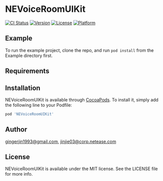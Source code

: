 # NEVoiceRoomUIKit

[![CI Status](https://img.shields.io/travis/gingerjin1993@gmail.com/NEVoiceRoomUIKit.svg?style=flat)](https://travis-ci.org/gingerjin1993@gmail.com/NEVoiceRoomUIKit)
[![Version](https://img.shields.io/cocoapods/v/NEVoiceRoomUIKit.svg?style=flat)](https://cocoapods.org/pods/NEVoiceRoomUIKit)
[![License](https://img.shields.io/cocoapods/l/NEVoiceRoomUIKit.svg?style=flat)](https://cocoapods.org/pods/NEVoiceRoomUIKit)
[![Platform](https://img.shields.io/cocoapods/p/NEVoiceRoomUIKit.svg?style=flat)](https://cocoapods.org/pods/NEVoiceRoomUIKit)

## Example

To run the example project, clone the repo, and run `pod install` from the Example directory first.

## Requirements

## Installation

NEVoiceRoomUIKit is available through [CocoaPods](https://cocoapods.org). To install
it, simply add the following line to your Podfile:

```ruby
pod 'NEVoiceRoomUIKit'
```

## Author

gingerjin1993@gmail.com, jinjie03@corp.netease.com

## License

NEVoiceRoomUIKit is available under the MIT license. See the LICENSE file for more info.
